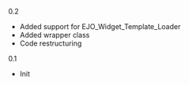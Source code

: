 0.2
- Added support for EJO_Widget_Template_Loader
- Added wrapper class
- Code restructuring

0.1
- Init